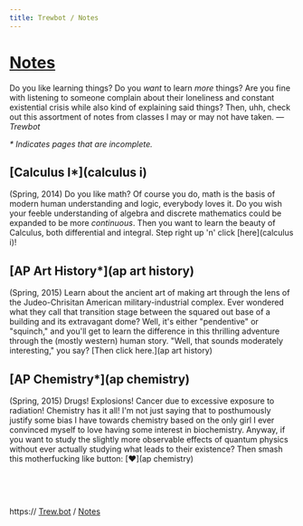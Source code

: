 ```yaml
---
title: Trewbot / Notes
---
```


# [Notes](https://una-ada.github.io/notes)
Do you like learning things?
Do you _want_ to learn _more_ things?
Are you fine with listening to someone complain about their loneliness and constant existential crisis while also kind of explaining said things?
Then, uhh, check out this assortment of notes from classes I may or may not have taken.
_&mdash; Trewbot_

_* Indicates pages that are incomplete._

## [Calculus I*](calculus i)
(Spring, 2014)
Do you like math?
Of course you do, math is the basis of modern human understanding and logic, everybody loves it.
Do you wish your feeble understanding of algebra and discrete mathematics could be expanded to be more _continuous_.
Then you want to learn the beauty of Calculus, both differential and integral.
Step right up 'n' click [here](calculus i)!


## [AP Art History*](ap art history)
(Spring, 2015)
Learn about the ancient art of making art through the lens of the Judeo-Chrisitan American military-industrial complex.
Ever wondered what they call that transition stage between the squared out base of a building and its extravagant dome?
Well, it's either "pendentive" or "squinch," and you'll get to learn the difference in this thrilling adventure through the (mostly western) human story.
"Well, that sounds moderately interesting," you say?
[Then click here.](ap art history)

## [AP Chemistry*](ap chemistry)
(Spring, 2015)
Drugs! Explosions! Cancer due to excessive exposure to radiation!
Chemistry has it all!
I'm not just saying that to posthumously justify some bias I have towards chemistry based on the only girl I ever convinced myself to love having some interest in biochemistry.
Anyway, if you want to study the slightly more observable effects of quantum physics without ever actually studying what leads to their existence?
Then smash this motherfucking like button:
[&#x2764;](ap chemistry)

&nbsp;

&nbsp;

https:// [Trew.bot](https://una-ada.github.io) / [Notes](https://una-ada.github.io/notes)
